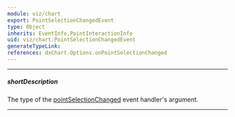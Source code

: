 ```yaml
---
module: viz/chart
export: PointSelectionChangedEvent
type: Object
inherits: EventInfo,PointInteractionInfo
uid: viz/chart:PointSelectionChangedEvent
generateTypeLink: 
references: dxChart.Options.onPointSelectionChanged
---
```

---
##### shortDescription
The type of the [pointSelectionChanged]({basewidgetpath}/Events/#pointSelectionChanged) event handler's argument.

---
<!-- Description goes here -->